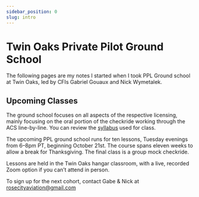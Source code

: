 ```yaml
---
sidebar_position: 0
slug: intro
---
```


# Twin Oaks Private Pilot Ground School

The following pages are my notes I started when I took PPL Ground school at Twin Oaks, led by CFIs Gabriel Gouaux and Nick Wymetalek.

## Upcoming Classes

The ground school focuses on all aspects of the respective licensing, mainly focusing on the oral portion of the checkride working through the ACS line-by-line. You can review the [syllabus](../../static/private-pilot-ground-school-5.pdf) used for class.

The upcoming PPL ground school runs for ten lessons, Tuesday evenings from 6–8pm PT, beginning October 21st. The course spans eleven weeks to allow a break for Thanksgiving. The final class is a group mock checkride.

Lessons are held in the Twin Oaks hangar classroom, with a live, recorded Zoom option if you can’t attend in person.

To sign up for the next cohort, contact Gabe & Nick at [rosecityaviation@gmail.com](mailto:rosecityaviation@gmail.com?subject=Twin%20Oaks%20Ground%20School&body=Hi%20Gabe%20and%20Nick,%0D%0A%0D%0A%0D%0AI'm%20in%20for%20ground%20school%20starting%20October.%20See%20you%20then!%0D%0A%0D%0A-or-%0D%0A%0D%0APlease%20let%20me%20know%20when%20the%20next%20ground%20school%20is%20happening.%20I'd%20love%20to%20sign%20up!%0D%0A%0D%0A✨%20Your%20Name%20✨)

